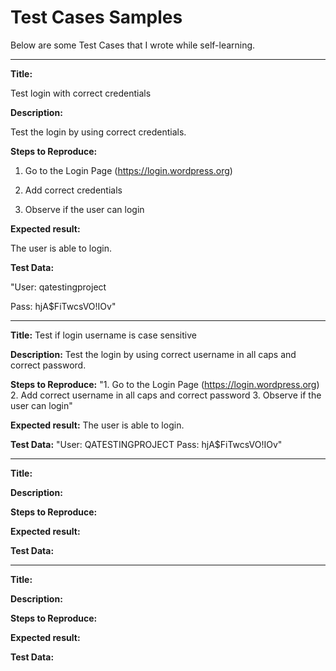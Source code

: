 # Test Cases Samples

Below are some Test Cases that I wrote while self-learning.

_______________________________________________________________

**Title:**

Test login with correct credentials

**Description:**

Test the login by using correct credentials.

**Steps to Reproduce:**

1. Go to the Login Page (https://login.wordpress.org)

2. Add correct credentials

3. Observe if the user can login

**Expected result:**

The user is able to login.

**Test Data:**

"User: qatestingproject

Pass: hjA$FiTwcsVO!IOv"
_______________________________________________________________

**Title:**
Test if login username is case sensitive

**Description:**
Test the login by using correct username in all caps and correct password.

**Steps to Reproduce:**
"1. Go to the Login Page (https://login.wordpress.org)
2. Add correct username in all caps and correct password
3. Observe if the user can login"

**Expected result:**
The user is able to login.

**Test Data:**
"User: QATESTINGPROJECT
Pass: hjA$FiTwcsVO!IOv"
_______________________________________________________________

**Title:**
<placeholder>

**Description:**
<placeholder>

**Steps to Reproduce:**
<placeholder>

**Expected result:**
<placeholder>

**Test Data:**
<placeholder>
_______________________________________________________________

**Title:**
<placeholder>

**Description:**
<placeholder>

**Steps to Reproduce:**
<placeholder>

**Expected result:**
<placeholder>

**Test Data:**
<placeholder>
